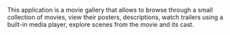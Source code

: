 This application is a movie gallery that allows to browse through a small collection of movies, view their posters, descriptions, 
watch trailers using a built-in media player, explore scenes from the movie and its cast.
